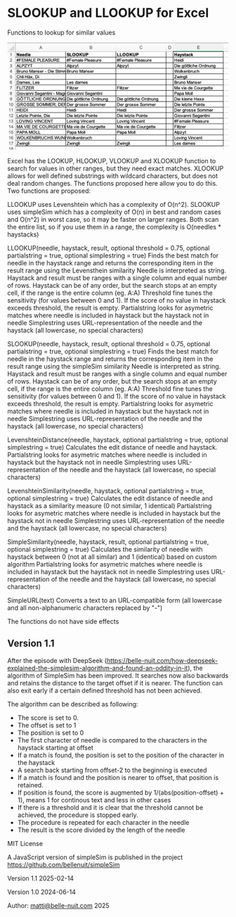 
# SLOOKUP and LLOOKUP for Excel
 Functions to lookup for similar values

![alt text](SLOOKUP.png)

Excel has the LOOKUP, HLOOKUP, VLOOKUP and XLOOKUP function to search for values in other ranges, but they need exact matches. XLOOKUP allows for well defined substrings with wildcard characters, but does not deal random changes. The functions proposed here allow you to do this. Two functions are proposed:

LLOOKUP uses Levenshtein which has a complexity of O(n^2).
SLOOKUP uses simpleSim which has a complexity of O(n) in best and random cases and O(n^2) in worst case, so it may be faster on larger ranges.
Both scan the entire list, so if you use them in a range, the complexity is O(needles * haystacks)

 LLOOKUP(needle, haystack, result, optional threshold = 0.75, optional partialstring = true, optional simplestring = true)
 Finds the best match for needle in the haystack range and returns the corresponding item in the result range using the Levensthein similarity
 Needle is interpreted as string.
 Haystack and result must be ranges with a single column and equal number of rows.
 Haystack can be of any order, but the search stops at an empty cell, if the range is the entire column (eg. A:A)
 Threshold fine tunes the sensitivity (for values between 0 and 1). If the score of no value in haystack exceeds threshold, the result is empty.
 Partialstring looks for asymetric matches where needle is included in haystack but the haystack not in needle
 Simplestring uses URL-representation of the needle and the haystack (all lowercase, no special characters)

 SLOOKUP(needle, haystack, result, optional threshold = 0.75, optional partialstring = true, optional simplestring = true)
 Finds the best match for needle in the haystack range and returns the corresponding item in the result range using the simpleSim similarity
 Needle is interpreted as string.
 Haystack and result must be ranges with a single column and equal number of rows.
 Haystack can be of any order, but the search stops at an empty cell, if the range is the entire column (eg. A:A)
 Threshold fine tunes the sensitivity (for values between 0 and 1). If the score of no value in haystack exceeds threshold, the result is empty.
 Partialstring looks for asymetric matches where needle is included in haystack but the haystack not in needle
 Simplestring uses URL-representation of the needle and the haystack (all lowercase, no special characters)

 LevenshteinDistance(needle, haystack, optional partialstring = true, optional simplestring = true)
 Calculates the edit distance of needle and haystack.
 Partialstring looks for asymetric matches where needle is included in haystack but the haystack not in needle
 Simplestring uses URL-representation of the needle and the haystack (all lowercase, no special characters)

 LevenshteinSimilarity(needle, haystack, optional partialstring = true, optional simplestring = true)
 Calculates the edit distance of needle and haystack as a similarity measure (0 not similar, 1 identical)
 Partialstring looks for asymetric matches where needle is included in haystack but the haystack not in needle
 Simplestring uses URL-representation of the needle and the haystack (all lowercase, no special characters)

 SimpleSimilarity(needle, haystack, result, optional partialstring = true, optional simplestring = true)
 Calculates the similarity of needle with haystack between 0 (not at all similar) and 1 (identical) based on custom algorithm
 Partialstring looks for asymetric matches where needle is included in haystack but the haystack not in needle
 Simplestring uses URL-representation of the needle and the haystack (all lowercase, no special characters)

 SimpleURL(text)
 Converts a text to an URL-compatible form (all lowercase and all non-alphanumeric characters replaced by "-")

 The functions do not have side effects

## Version 1.1
After the episode with DeepSeek (https://belle-nuit.com/how-deepseek-explained-the-simplesim-algorithm-and-found-an-oddity-in-it), the algorithm of SimpleSim has been improved. It searches now also backwards and retains the distance to the target offset if it is nearer. The function can also exit early if a certain defined threshold has not been achieved.

The algorithm can be described as following:

- The score is set to 0.
- The offset is set to 1
- The position is set to 0
- The first character of needle is compared to the characters in the haystack starting at offset
- If a match is found, the position is set to the position of the character in the haystack
- A search back starting from offset-2 to the beginning is executed 
- If a match is found and the position is nearer to offset, that position is retained.
- If position is found, the score is augmented by 1/(abs(position-offset) + 1), means 1 for continous text and less in other cases
- If there is a threshold and it is clear that the threshold cannot be achieved, the procedure is stopped early.
- The procedure is repeated for each character in the needle
- The result is the score divided by the length of the needle

 MIT License

 A JavaScript version of simpleSim is published in the project https://github.com/bellenuit/simpleSim
 
 Version 1.1 2025-02-14
 
 Version 1.0 2024-06-14
 
 Author: matti@belle-nuit.com 2025
 

